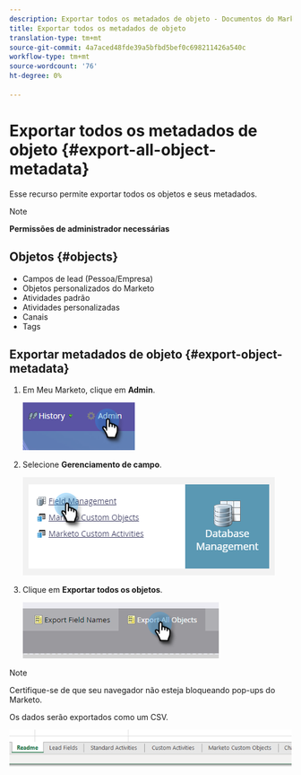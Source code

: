 ```yaml
---
description: Exportar todos os metadados de objeto - Documentos do Marketo - Documentação do produto
title: Exportar todos os metadados de objeto
translation-type: tm+mt
source-git-commit: 4a7aced48fde39a5bfbd5bef0c698211426a540c
workflow-type: tm+mt
source-wordcount: '76'
ht-degree: 0%

---
```



# Exportar todos os metadados de objeto {#export-all-object-metadata}

Esse recurso permite exportar todos os objetos e seus metadados.

>[!NOTE]
>
>**Permissões de administrador necessárias**

## Objetos {#objects}

* Campos de lead (Pessoa/Empresa)
* Objetos personalizados do Marketo
* Atividades padrão
* Atividades personalizadas
* Canais
* Tags

## Exportar metadados de objeto {#export-object-metadata}

1. Em Meu Marketo, clique em **Admin**.

   ![](assets/export-all-object-metadata-1.png)

1. Selecione **Gerenciamento de campo**.

   ![](assets/export-all-object-metadata-2.png)

1. Clique em **Exportar todos os objetos**.

   ![](assets/export-all-object-metadata-3.png)

>[!NOTE]
>
>Certifique-se de que seu navegador não esteja bloqueando pop-ups do Marketo.

Os dados serão exportados como um CSV.

![](assets/export-all-object-metadata-4.png)
